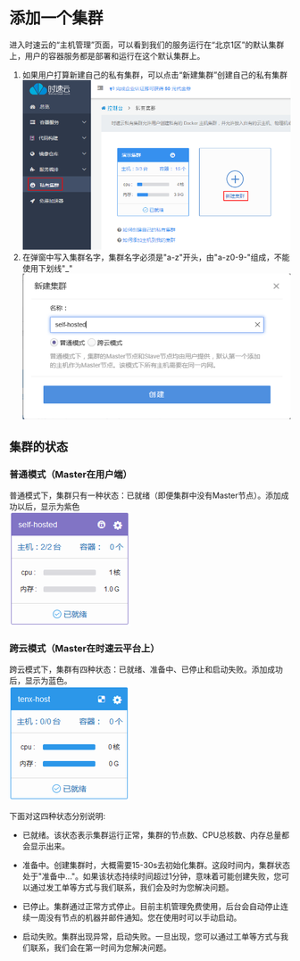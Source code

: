 # 添加一个集群
进入时速云的“主机管理”页面，可以看到我们的服务运行在“北京1区”的默认集群上，用户的容器服务都是部署和运行在这个默认集群上。
1. 如果用户打算新建自己的私有集群，可以点击“新建集群”创建自己的私有集群  
![host1](/doc/v1/images/host/add-cluster-1.png)
2. 在弹窗中写入集群名字，集群名字必须是"a-z"开头，由"a-z0-9-"组成，不能使用下划线"_"  
![host1](/doc/v1/images/host/add-cluster-2.png)

## 集群的状态
### 普通模式（Master在用户端）
普通模式下，集群只有一种状态：已就绪（即便集群中没有Master节点）。添加成功以后，显示为紫色  
![host1](/doc/v1/images/host/add-cluster-type-simple.png)
### 跨云模式（Master在时速云平台上）
跨云模式下，集群有四种状态：已就绪、准备中、已停止和启动失败。添加成功后，显示为蓝色。  
![host1](/doc/v1/images/host/add-cluster-type-cross-datacenter.png)

下面对这四种状态分别说明:

* 已就绪。该状态表示集群运行正常，集群的节点数、CPU总核数、内存总量都会显示出来。

* 准备中。创建集群时，大概需要15-30s去初始化集群。这段时间内，集群状态处于"准备中..."。如果该状态持续时间超过1分钟，意味着可能创建失败，您可以通过发工单等方式与我们联系，我们会及时为您解决问题。


* 已停止。集群通过正常方式停止。目前主机管理免费使用，后台会自动停止连续一周没有节点的机器并邮件通知。您在使用时可以手动启动。

* 启动失败。集群出现异常，启动失败。一旦出现，您可以通过工单等方式与我们联系，我们会在第一时间为您解决问题。

